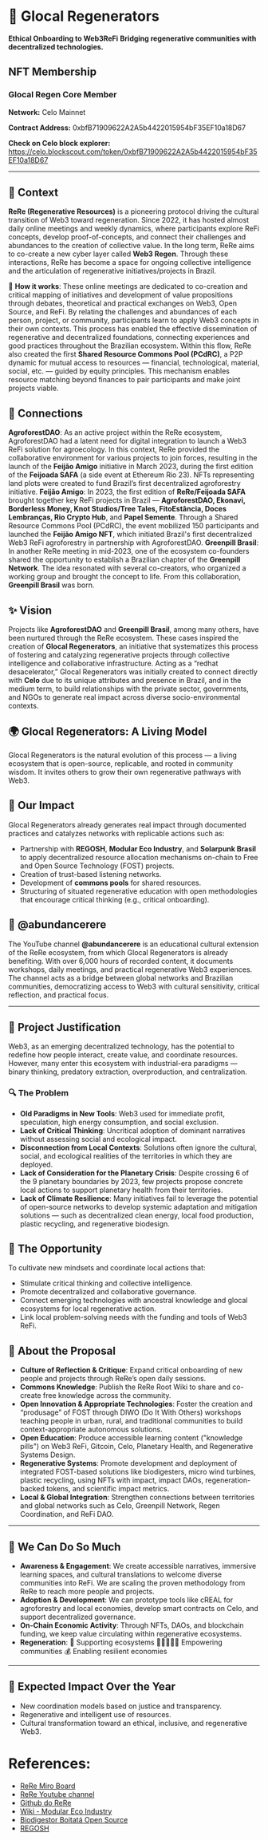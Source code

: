# 🌱 Glocal Regenerators
**Ethical Onboarding to Web3ReFi**
**Bridging regenerative communities with decentralized technologies.**

## NFT Membership

### Glocal Regen Core Member

**Network:** Celo Mainnet

**Contract Address:** 0xbfB71909622A2A5b4422015954bF35EF10a18D67

**Check on Celo block explorer:** https://celo.blockscout.com/token/0xbfB71909622A2A5b4422015954bF35EF10a18D67

--- 
## 🌱 Context
**ReRe (Regenerative Resources)** is a pioneering protocol driving the cultural transition of Web3 toward regeneration. Since 2022, it has hosted almost daily online meetings and weekly dynamics, where participants explore ReFi concepts, develop proof-of-concepts, and connect their challenges and abundances to the creation of collective value. In the long term, ReRe aims to co-create a new cyber layer called **Web3 Regen**. Through these interactions, ReRe has become a space for ongoing collective intelligence and the articulation of regenerative initiatives/projects in Brazil.

🤝 **How it works**: These online meetings are dedicated to co-creation and critical mapping of initiatives and development of value propositions through debates, theoretical and practical exchanges on Web3, Open Source, and ReFi. By relating the challenges and abundances of each person, project, or community, participants learn to apply Web3 concepts in their own contexts. This process has enabled the effective dissemination of regenerative and decentralized foundations, connecting experiences and good practices throughout the Brazilian ecosystem. Within this flow, ReRe also created the first **Shared Resource Commons Pool (PCdRC)**, a P2P dynamic for mutual access to resources — financial, technological, material, social, etc. — guided by equity principles. This mechanism enables resource matching beyond finances to pair participants and make joint projects viable.

## 🔁 Connections
**AgroforestDAO**: As an active project within the ReRe ecosystem, AgroforestDAO had a latent need for digital integration to launch a Web3 ReFi solution for agroecology. In this context, ReRe provided the collaborative environment for various projects to join forces, resulting in the launch of the **Feijão Amigo** initiative in March 2023, during the first edition of the **Feijoada SAFA** (a side event at Ethereum Rio 23). NFTs representing land plots were created to fund Brazil’s first decentralized agroforestry initiative.
**Feijão Amigo**: In 2023, the first edition of **ReRe/Feijoada SAFA** brought together key ReFi projects in Brazil — **AgroforestDAO, Ekonavi, Borderless Money, Knot Studios/Tree Tales, FitoEstância, Doces Lembranças, Rio Crypto Hub**, and **Papel Semente**. Through a Shared Resource Commons Pool (PCdRC), the event mobilized 150 participants and launched the **Feijão Amigo NFT**, which initiated Brazil's first decentralized Web3 ReFi agroforestry in partnership with AgroforestDAO.
**Greenpill Brasil**: In another ReRe meeting in mid-2023, one of the ecosystem co-founders shared the opportunity to establish a Brazilian chapter of the **Greenpill Network**. The idea resonated with several co-creators, who organized a working group and brought the concept to life. From this collaboration, **Greenpill Brasil** was born.

## ✨ Vision
Projects like **AgroforestDAO** and **Greenpill Brasil**, among many others, have been nurtured through the ReRe ecosystem. These cases inspired the creation of **Glocal Regenerators**, an initiative that systematizes this process of fostering and catalyzing regenerative projects through collective intelligence and collaborative infrastructure. Acting as a “redhat desacelerator,” Glocal Regenerators was initially created to connect directly with **Celo** due to its unique attributes and presence in Brazil, and in the medium term, to build relationships with the private sector, governments, and NGOs to generate real impact across diverse socio-environmental contexts.

## 🌍 Glocal Regenerators: A Living Model
Glocal Regenerators is the natural evolution of this process — a living ecosystem that is open-source, replicable, and rooted in community wisdom. It invites others to grow their own regenerative pathways with Web3.

## 🌟 Our Impact
Glocal Regenerators already generates real impact through documented practices and catalyzes networks with replicable actions such as:
- Partnership with **REGOSH**, **Modular Eco Industry**, and **Solarpunk Brasil** to apply decentralized resource allocation mechanisms on-chain to Free and Open Source Technology (FOST) projects.
- Creation of trust-based listening networks.
- Development of **commons pools** for shared resources.
- Structuring of situated regenerative education with open methodologies that encourage critical thinking (e.g., critical onboarding).

## 🎥 @abundancerere 

The YouTube channel **@abundancerere** is an educational cultural extension of the ReRe ecosystem, from which Glocal Regenerators is already benefiting. With over 6,000 hours of recorded content, it documents workshops, daily meetings, and practical regenerative Web3 experiences. The channel acts as a bridge between global networks and Brazilian communities, democratizing access to Web3 with cultural sensitivity, critical reflection, and practical focus.

---

## 🧭 Project Justification
Web3, as an emerging decentralized technology, has the potential to redefine how people interact, create value, and coordinate resources. However, many enter this ecosystem with industrial-era paradigms — binary thinking, predatory extraction, overproduction, and centralization.

### 🔍 The Problem
- **Old Paradigms in New Tools**: Web3 used for immediate profit, speculation, high energy consumption, and social exclusion.
- **Lack of Critical Thinking**: Uncritical adoption of dominant narratives without assessing social and ecological impact.
- **Disconnection from Local Contexts**: Solutions often ignore the cultural, social, and ecological realities of the territories in which they are deployed.
- **Lack of Consideration for the Planetary Crisis**: Despite crossing 6 of the 9 planetary boundaries by 2023, few projects propose concrete local actions to support planetary health from their territories.
- **Lack of Climate Resilience**: Many initiatives fail to leverage the potential of open-source networks to develop systemic adaptation and mitigation solutions — such as decentralized clean energy, local food production, plastic recycling, and regenerative biodesign.

## 🌱 The Opportunity
To cultivate new mindsets and coordinate local actions that:
- Stimulate critical thinking and collective intelligence.
- Promote decentralized and collaborative governance.
- Connect emerging technologies with ancestral knowledge and glocal ecosystems for local regenerative action.
- Link local problem-solving needs with the funding and tools of Web3 ReFi.

## 🎯 About the Proposal
- **Culture of Reflection & Critique**: Expand critical onboarding of new people and projects through ReRe’s open daily sessions.
- **Commons Knowledge**: Publish the ReRe Root Wiki to share and co-create free knowledge across the community.
- **Open Innovation & Appropriate Technologies**: Foster the creation and “produsage” of FOST through DIWO (Do It With Others) workshops teaching people in urban, rural, and traditional communities to build context-appropriate autonomous solutions.
- **Open Education**: Produce accessible learning content ("knowledge pills") on Web3 ReFi, Gitcoin, Celo, Planetary Health, and Regenerative Systems Design.
- **Regenerative Systems**: Promote development and deployment of integrated FOST-based solutions like biodigesters, micro wind turbines, plastic recycling, using NFTs with impact, impact DAOs, regeneration-backed tokens, and scientific impact metrics.
- **Local & Global Integration**: Strengthen connections between territories and global networks such as Celo, Greenpill Network, Regen Coordination, and ReFi DAO.
---
## 🌟 We Can Do So Much
- **Awareness & Engagement**: We create accessible narratives, immersive learning spaces, and cultural translations to welcome diverse communities into ReFi. We are scaling the proven methodology from ReRe to reach more people and projects.
- **Adoption & Development**: We can prototype tools like cREAL for agroforestry and local economies, develop smart contracts on Celo, and support decentralized governance.
- **On-Chain Economic Activity**: Through NFTs, DAOs, and blockchain funding, we keep value circulating within regenerative ecosystems.
- **Regeneration**:
  🌿 Supporting ecosystems
  🧑🏽‍🤝‍🧑🏽 Empowering communities
  💰 Enabling resilient economies
---
## 🎯 Expected Impact Over the Year
- New coordination models based on justice and transparency.
- Regenerative and intelligent use of resources.
- Cultural transformation toward an ethical, inclusive, and regenerative Web3.

# References:

- [ReRe Miro Board](https://miro.com/app/board/uXjVNf0Lea0=/) 
- [ReRe Youtube channel](https://www.youtube.com/@abundancerere) 
- [Github do ReRe](https://github.com/ReRe-Recursos-Regenerativos)
- [Wiki - Modular Eco Industry](https://gitlab.com/c_arpino/eco-industria-modular/-/wikis/home)
- [Biodigestor Boitatá Open Source](https://boitata.eco.br/)
- [REGOSH](https://regosh.libres.cc/)
